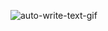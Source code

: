![auto-write-text-gif](https://github.com/prashanthcharla/web/assets/51999129/ef6c5667-c97e-4bc9-9f95-ebae5ff1c812)
